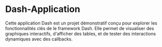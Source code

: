 # Dash-Application
Cette application Dash est un projet démonstratif conçu pour explorer les fonctionnalités clés de le framework Dash. Elle permet de visualiser des graphiques interactifs, d'afficher des tables, et de tester des interactions dynamiques avec des callbacks.

